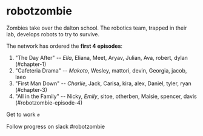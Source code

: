 # robotzombie

Zombies take over the dalton school. The robotics team, trapped in their lab, develops robots to try to survive.

The network has ordered the **first 4 episodes**:

1.  "The Day After" -- *Ella*, Eliana, Meet, Aryav, Julian, Ava, robert, dylan  (#chapter-1)
2.  "Cafeteria Drama" -- *Makoto*, Wesley, mattori, devin, Georgia, jacob, laeo  
3.  "First Man Down" -- *Charlie*, Jack, Carisa, kira, alex, Daniel, tyler, ryan (#chapter-3)
4.  "All in the Family" -- Nicky, *Emily*, sitoe, otherben, Maisie, spencer, davis (#robotzombie-episode-4)

Get to work :fist: 

Follow progress on slack #robotzombie
